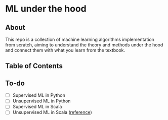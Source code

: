 # ML under the hood

## About
This repo is a collection of machine learning algorithms implementation from scratch, 
aiming to understand the theory and methods under the hood and connect them with what
you learn from the textbook.

## Table of Contents

## To-do
- [ ] Supervised ML in Python
- [ ] Unsupervised ML in Python
- [ ] Supervised ML in Scala
- [ ] Unsupervised ML in Scala ([reference](https://github.com/apache/spark/blob/v3.0.0/mllib/src/main/scala/org/apache/spark/mllib/clustering/KMeans.scala))

